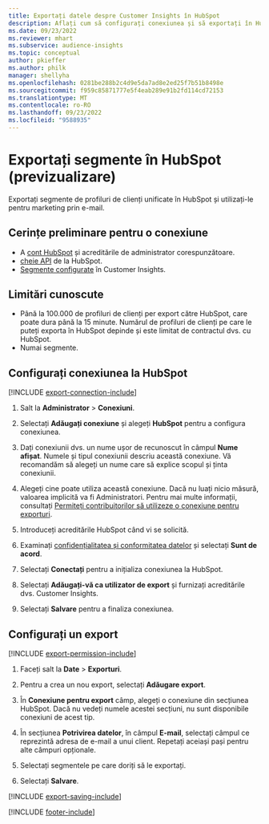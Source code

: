 ```yaml
---
title: Exportați datele despre Customer Insights în HubSpot
description: Aflați cum să configurați conexiunea și să exportați în HubSpot.
ms.date: 09/23/2022
ms.reviewer: mhart
ms.subservice: audience-insights
ms.topic: conceptual
author: pkieffer
ms.author: philk
manager: shellyha
ms.openlocfilehash: 0281be288b2c4d9e5da7ad8e2ed25f7b51b8498e
ms.sourcegitcommit: f959c85871777e5f4eab289e91b2fd114cd72153
ms.translationtype: MT
ms.contentlocale: ro-RO
ms.lasthandoff: 09/23/2022
ms.locfileid: "9588935"
---
```

# <a name="export-segments-to-hubspot-preview"></a>Exportați segmente în HubSpot (previzualizare)

Exportați segmente de profiluri de clienți unificate în HubSpot și utilizați-le pentru marketing prin e-mail.

## <a name="prerequisites-for-a-connection"></a>Cerințe preliminare pentru o conexiune

- A [cont HubSpot](https://www.hubspot.com/) și acreditările de administrator corespunzătoare.
- [cheie API](https://knowledge.hubspot.com/Integrations/How-do-I-get-my-HubSpot-API-key) de la HubSpot.
- [Segmente configurate](segments.md) în Customer Insights.

## <a name="known-limitations"></a>Limitări cunoscute

- Până la 100.000 de profiluri de clienți per export către HubSpot, care poate dura până la 15 minute. Numărul de profiluri de clienți pe care le puteți exporta în HubSpot depinde și este limitat de contractul dvs. cu HubSpot.
- Numai segmente.

## <a name="set-up-connection-to-hubspot"></a>Configurați conexiunea la HubSpot

[!INCLUDE [export-connection-include](includes/export-connection-admn.md)]

1. Salt la **Administrator** > **Conexiuni**.

1. Selectați **Adăugați conexiune** și alegeți **HubSpot** pentru a configura conexiunea.

1. Dați conexiunii dvs. un nume ușor de recunoscut în câmpul **Nume afișat**. Numele și tipul conexiunii descriu această conexiune. Vă recomandăm să alegeți un nume care să explice scopul și ținta conexiunii.

1. Alegeți cine poate utiliza această conexiune. Dacă nu luați nicio măsură, valoarea implicită va fi Administratori. Pentru mai multe informații, consultați [Permiteți contribuitorilor să utilizeze o conexiune pentru exporturi](connections.md#allow-contributors-to-use-a-connection-for-exports).

1. Introduceți acreditările HubSpot când vi se solicită.

1. Examinați [confidențialitatea și conformitatea datelor](connections.md#data-privacy-and-compliance) și selectați **Sunt de acord**.

1. Selectați **Conectați** pentru a inițializa conexiunea la HubSpot.

1. Selectați **Adăugați-vă ca utilizator de export** și furnizați acreditările dvs. Customer Insights.

1. Selectați **Salvare** pentru a finaliza conexiunea.

## <a name="configure-an-export"></a>Configurați un export

[!INCLUDE [export-permission-include](includes/export-permission.md)]

1. Faceți salt la **Date** > **Exporturi**.

1. Pentru a crea un nou export, selectați **Adăugare export**.

1. În **Conexiune pentru export** câmp, alegeți o conexiune din secțiunea HubSpot. Dacă nu vedeți numele acestei secțiuni, nu sunt disponibile conexiuni de acest tip.

1. În secțiunea **Potrivirea datelor**, în câmpul **E-mail**, selectați câmpul ce reprezintă adresa de e-mail a unui client. Repetați aceiași pași pentru alte câmpuri opționale.

1. Selectați segmentele pe care doriți să le exportați.

1. Selectați **Salvare**.

[!INCLUDE [export-saving-include](includes/export-saving.md)]

[!INCLUDE [footer-include](includes/footer-banner.md)]

